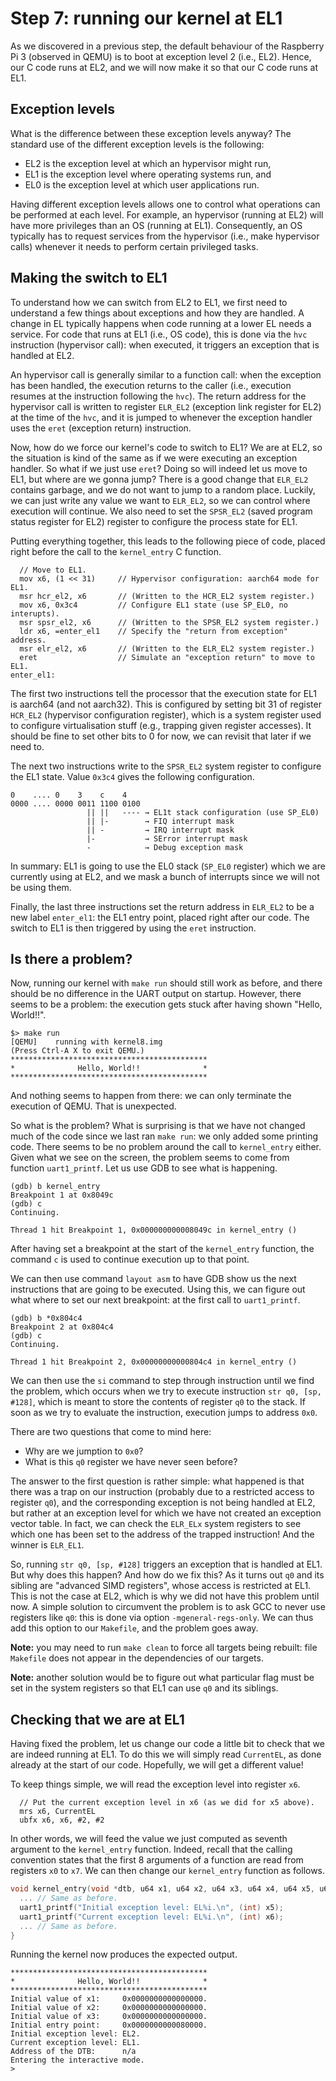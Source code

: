 Step 7: running our kernel at EL1
=================================

As we discovered in a previous step, the default behaviour of the Raspberry Pi
3 (observed in QEMU) is to boot at exception level 2 (i.e., EL2). Hence, our C
code runs at EL2, and we will now make it so that our C code runs at EL1.


Exception levels
----------------

What is the difference between these exception levels anyway? The standard use
of the different exception levels is the following:
- EL2 is the exception level at which an hypervisor might run,
- EL1 is the exception level where operating systems run, and
- EL0 is the exception level at which user applications run.

Having different exception levels allows one to control what operations can be
performed at each level. For example, an hypervisor (running at EL2) will have
more privileges than an OS (running at EL1). Consequently, an OS typically has
to request services from the hypervisor (i.e., make hypervisor calls) whenever
it needs to perform certain privileged tasks.


Making the switch to EL1
------------------------

To understand how we can switch from EL2 to EL1, we first need to understand a
few things about exceptions and how they are handled. A change in EL typically
happens when code running at a lower EL needs a service. For code that runs at
EL1 (i.e., OS code), this is done via the `hvc` instruction (hypervisor call):
when executed, it triggers an exception that is handled at EL2.

An hypervisor call is generally similar to a function call: when the exception
has been handled, the execution returns to the caller (i.e., execution resumes
at the instruction following the `hvc`). The return address for the hypervisor
call is written to register `ELR_EL2` (exception link register for EL2) at the
time of the `hvc`, and it is jumped to whenever the exception handler uses the
`eret` (exception return) instruction.

Now, how do we force our kernel's code to switch to EL1? We are at EL2, so the
situation is kind of the same as if we were executing an exception handler. So
what if we just use `eret`? Doing so will indeed let us move to EL1, but where
are we gonna jump? There is a good change that `ELR_EL2` contains garbage, and
we do not want to jump to a random place. Luckily, we can just write any value
we want to `ELR_EL2`, so we can control where execution will continue. We also
need to set the `SPSR_EL2` (saved program status register for EL2) register to
configure the process state for EL1.

Putting everything together, this leads to the following piece of code, placed
right before the call to the `kernel_entry` C function.
```gas
  // Move to EL1.
  mov x6, (1 << 31)     // Hypervisor configuration: aarch64 mode for EL1.
  msr hcr_el2, x6       // (Written to the HCR_EL2 system register.)
  mov x6, 0x3c4         // Configure EL1 state (use SP_EL0, no interupts).
  msr spsr_el2, x6      // (Written to the SPSR_EL2 system register.)
  ldr x6, =enter_el1    // Specify the "return from exception" address.
  msr elr_el2, x6       // (Written to the ELR_EL2 system register.)
  eret                  // Simulate an "exception return" to move to EL1.
enter_el1:
```
The first two instructions tell the processor that the execution state for EL1
is aarch64 (and not aarch32). This is configured by setting bit 31 of register
`HCR_EL2` (hypervisor configuration register), which is a system register used
to configure virtualisation stuff (e.g., trapping given register accesses). It
should be fine to set other bits to 0 for now, we can revisit that later if we
need to.

The next two instructions write to the `SPSR_EL2` system register to configure
the EL1 state. Value `0x3c4` gives the following configuration.
```
0    .... 0    3    c    4
0000 .... 0000 0011 1100 0100
                 || ||   ---- → EL1t stack configuration (use SP_EL0)
                 || |-        → FIQ interrupt mask
                 || -         → IRQ interrupt mask
                 |-           → SError interrupt mask
                 -            → Debug exception mask
```
In summary: EL1 is going to use the EL0 stack (`SP_EL0` register) which we are
currently using at EL2, and we mask a bunch of interrupts since we will not be
using them.

Finally, the last three instructions set the return address in `ELR_EL2` to be
a new label `enter_el1`: the EL1 entry point, placed right after our code. The
switch to EL1 is then triggered by using the `eret` instruction.


Is there a problem?
-------------------

Now, running our kernel with `make run` should still work as before, and there
should be no difference in the UART output on startup. However, there seems to
be a problem: the execution gets stuck after having shown "Hello, World!!".
```
$> make run
[QEMU]    running with kernel8.img
(Press Ctrl-A X to exit QEMU.)
********************************************
*              Hello, World!!              *
********************************************
```
And nothing seems to happen from there: we can only terminate the execution of
QEMU. That is unexpected.

So what is the problem? What is surprising is that we have not changed much of
the code since we last ran `make run`: we only added some printing code. There
seems to be no problem around the call to `kernel_entry` either. Given what we
see on the screen, the problem seems to come from function `uart1_printf`. Let
us use GDB to see what is happening.
```
(gdb) b kernel_entry 
Breakpoint 1 at 0x8049c
(gdb) c
Continuing.

Thread 1 hit Breakpoint 1, 0x000000000008049c in kernel_entry ()
```
After having set a breakpoint at the start of the `kernel_entry` function, the
command `c` is used to continue execution up to that point.

We can then use command `layout asm` to have GDB show us the next instructions
that are going to be executed. Using this, we can figure out what where to set
our next breakpoint: at the first call to `uart1_printf`.
```
(gdb) b *0x804c4
Breakpoint 2 at 0x804c4
(gdb) c
Continuing.

Thread 1 hit Breakpoint 2, 0x00000000000804c4 in kernel_entry ()
```
We can then use the `si` command to step through instruction until we find the
problem, which occurs when we try to execute instruction `str q0, [sp, #128]`,
which is meant to store the contents of register `q0` to the stack. If soon as
we try to evaluate the instruction, execution jumps to address `0x0`.

There are two questions that come to mind here:
- Why are we jumption to `0x0`?
- What is this `q0` register we have never seen before?

The answer to the first question is rather simple: what happened is that there
was a trap on our instruction (probably due to a restricted access to register
`q0`), and the corresponding exception is not being handled at EL2, but rather
at an exception level for which we have not created an exception vector table.
In fact, we can check the `ELR_ELx` system registers to see which one has been
set to the address of the trapped instruction! And the winner is `ELR_EL1`.

So, running `str q0, [sp, #128]` triggers an exception that is handled at EL1.
But why does this happen? And how do we fix this? As it turns out `q0` and its
sibling are "advanced SIMD registers", whose access is restricted at EL1. This
is not the case at EL2, which is why we did not have this problem until now. A
simple solution to circumvent the problem is to ask GCC to never use registers
like `q0`: this is done via option `-mgeneral-regs-only`. We can thus add this
option to our `Makefile`, and the problem goes away.

**Note:** you may need to run `make clean` to force all targets being rebuilt:
file `Makefile` does not appear in the dependencies of our targets.

**Note:** another solution would be to figure out what particular flag must be
set in the system registers so that EL1 can use `q0` and its siblings.


Checking that we are at EL1
---------------------------

Having fixed the problem, let us change our code a little bit to check that we
are indeed running at EL1. To do this we will simply read `CurrentEL`, as done
already at the start of our code. Hopefully, we will get a different value!

To keep things simple, we will read the exception level into register `x6`.
```gas
  // Put the current exception level in x6 (as we did for x5 above).
  mrs x6, CurrentEL
  ubfx x6, x6, #2, #2
```
In other words, we will feed the value we just computed as seventh argument to
the `kernel_entry` function. Indeed, recall that the calling convention states
that the first 8 arguments of a function are read from registers `x0` to `x7`.
We can then change our `kernel_entry` function as follows.
```c
void kernel_entry(void *dtb, u64 x1, u64 x2, u64 x3, u64 x4, u64 x5, u64 x6){
  ... // Same as before.
  uart1_printf("Initial exception level: EL%i.\n", (int) x5);
  uart1_printf("Current exception level: EL%i.\n", (int) x6);
  ... // Same as before.
}
```

Running the kernel now produces the expected output.
```
********************************************
*              Hello, World!!              *
********************************************
Initial value of x1:     0x0000000000000000.
Initial value of x2:     0x0000000000000000.
Initial value of x3:     0x0000000000000000.
Initial entry point:     0x0000000000080000.
Initial exception level: EL2.
Current exception level: EL1.
Address of the DTB:      n/a
Entering the interactive mode.
>
```
